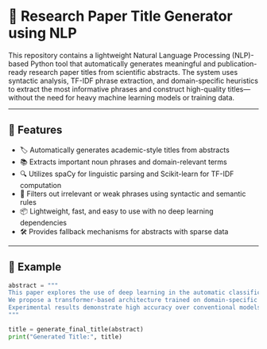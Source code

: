 # 🧠 Research Paper Title Generator using NLP

This repository contains a lightweight Natural Language Processing (NLP)-based Python tool that automatically generates meaningful and publication-ready research paper titles from scientific abstracts. The system uses syntactic analysis, TF-IDF phrase extraction, and domain-specific heuristics to extract the most informative phrases and construct high-quality titles—without the need for heavy machine learning models or training data.

---

## 🚀 Features

- 🏷️ Automatically generates academic-style titles from abstracts  
- 📚 Extracts important noun phrases and domain-relevant terms  
- 🔍 Utilizes spaCy for linguistic parsing and Scikit-learn for TF-IDF computation  
- 🧠 Filters out irrelevant or weak phrases using syntactic and semantic rules  
- 📦 Lightweight, fast, and easy to use with no deep learning dependencies  
- 🛠️ Provides fallback mechanisms for abstracts with sparse data

---

## 📌 Example

```python
abstract = """
This paper explores the use of deep learning in the automatic classification of biomedical literature.
We propose a transformer-based architecture trained on domain-specific datasets.
Experimental results demonstrate high accuracy over conventional models.
"""

title = generate_final_title(abstract)
print("Generated Title:", title)
